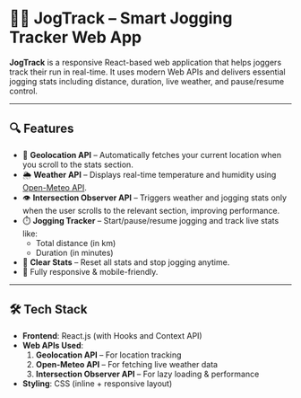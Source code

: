 
# 🏃‍♂️ JogTrack – Smart Jogging Tracker Web App

**JogTrack** is a responsive React-based web application that helps joggers track their run in real-time. It uses modern Web APIs and delivers essential jogging stats including distance, duration, live weather, and pause/resume control.

---

## 🔍 Features

- 📍 **Geolocation API** – Automatically fetches your current location when you scroll to the stats section.
- 🌦️ **Weather API** – Displays real-time temperature and humidity using [Open-Meteo API](https://open-meteo.com/).
- 👁️ **Intersection Observer API** – Triggers weather and jogging stats only when the user scrolls to the relevant section, improving performance.
- ⏱️ **Jogging Tracker** – Start/pause/resume jogging and track live stats like:
  - Total distance (in km)
  - Duration (in minutes)
- 🧹 **Clear Stats** – Reset all stats and stop jogging anytime.
- 📱 Fully responsive & mobile-friendly.

---

## 🛠️ Tech Stack

- **Frontend**: React.js (with Hooks and Context API)
- **Web APIs Used**:
  1. **Geolocation API** – For location tracking
  2. **Open-Meteo API** – For fetching live weather data
  3. **Intersection Observer API** – For lazy loading & performance
- **Styling**: CSS (inline + responsive layout)




